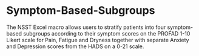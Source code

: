 # Symptom-Based-Subgroups
The NSST Excel macro allows users to stratify patients into four symptom-based subgroups according to their symptom scores on the PROFAD 1-10 Likert scale for Pain, Fatigue and Dryness together with separate Anxiety and Depression scores from the HADS on a 0-21 scale.  
